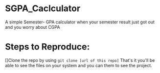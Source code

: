 # SGPA_Caclculator
A simple Semester- GPA calculator when your semester result just got out and you worry about CGPA
# Steps to Reproduce:
[]Clone the repo by using `git clone [url of this repo]`
That's it you'll be able to see the files on your system and you can them to see the project.
